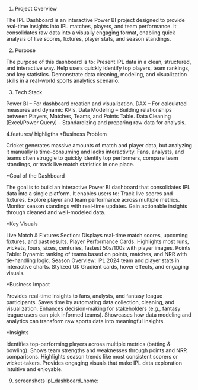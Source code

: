 1. Project Overview

The IPL Dashboard is an interactive Power BI project designed to provide real-time insights into IPL matches, players, and team performance. It consolidates raw data into a visually engaging format, enabling quick analysis of live scores, fixtures, player stats, and season standings.

2. Purpose

The purpose of this dashboard is to:
Present IPL data in a clean, structured, and interactive way.
Help users quickly identify top players, team rankings, and key statistics.
Demonstrate data cleaning, modeling, and visualization skills in a real-world sports analytics scenario.

3. Tech Stack

Power BI – For dashboard creation and visualization.
DAX – For calculated measures and dynamic KPIs.
Data Modeling – Building relationships between Players, Matches, Teams, and Points Table.
Data Cleaning (Excel/Power Query) – Standardizing and preparing raw data for analysis.

4.features/ highligths
*Business Problem

Cricket generates massive amounts of match and player data, but analyzing it manually is time-consuming and lacks interactivity. Fans, analysts, and teams often struggle to quickly identify top performers, compare team standings, or track live match statistics in one place.

*Goal of the Dashboard

The goal is to build an interactive Power BI dashboard that consolidates IPL data into a single platform. It enables users to:
Track live scores and fixtures.
Explore player and team performance across multiple metrics.
Monitor season standings with real-time updates.
Gain actionable insights through cleaned and well-modeled data.

*Key Visuals

Live Match & Fixtures Section: Displays real-time match scores, upcoming fixtures, and past results.
Player Performance Cards: Highlights most runs, wickets, fours, sixes, centuries, fastest 50s/100s with player images.
Points Table: Dynamic ranking of teams based on points, matches, and NRR with tie-handling logic.
Season Overview: IPL 2024 team and player stats in interactive charts.
Stylized UI: Gradient cards, hover effects, and engaging visuals.

*Business Impact

Provides real-time insights to fans, analysts, and fantasy league participants.
Saves time by automating data collection, cleaning, and visualization.
Enhances decision-making for stakeholders (e.g., fantasy league users can pick informed teams).
Showcases how data modeling and analytics can transform raw sports data into meaningful insights.

*Insights

Identifies top-performing players across multiple metrics (batting & bowling).
Shows team strengths and weaknesses through points and NRR comparisons.
Highlights season trends like most consistent scorers or wicket-takers.
Provides engaging visuals that make IPL data exploration intuitive and enjoyable.

9. screenshots
ipl_dashboard_home:
